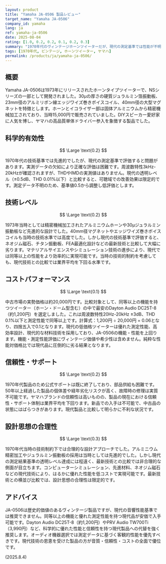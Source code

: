 ```yaml
---
layout: product
title: "Yamaha JA-0506 製品レビュー"
target_name: "Yamaha JA-0506"
company_id: yamaha
lang: ja
ref: yamaha-ja-0506
date: 2025-08-04
rating: [1.0, 0.2, 0.2, 0.1, 0.2, 0.3]
summary: "1970年代のヴィンテージホーンツイーターだが、現代の測定基準では性能が不明瞭で低評価。現代の低価格ツイーターに機能・性能で劣る。"
tags: [1970年代, ビンテージ, ホーンツイーター, ヤマハ]
permalink: /products/ja/yamaha-ja-0506/
---
```

## 概要

Yamaha JA-0506は1973年にリリースされたホーンタイプツイーターで、NSシリーズの一部として開発されました。30μの厚さの硬質ジュラルミン箔振動板、23mm径のアルミリボン線エッジワイズ巻きボイスコイル、40mm径の大型マグネットを特徴とします。ホーンとイコライザー部は固体アルミニウムから精密機械加工されており、当時15,000円で販売されていました。DIYスピーカー愛好家に人気を博し、ヤマハの高品質単体ドライバー参入を象徴する製品でした。

## 科学的有効性

$$ \Large \text{0.2} $$

1970年代の技術基準では先進的でしたが、現代の測定基準で評価すると問題があります。実測データの欠如により正確な評価は困難です。周波数特性3kHz-20kHzが確認されますが、THDやIMDの実測値はありません。現代の透明レベル（±0.5dB、THD 0.01%以下）と比較すると、可聴域での改善効果は限定的です。測定データ不明のため、基準値0.5から調整し低評価とします。

## 技術レベル

$$ \Large \text{0.2} $$

1973年当時としては精密機械加工されたアルミニウムホーンや30μジュラルミン振動板など先進的な設計でした。40mm径マグネットやエッジワイズ巻きボイスコイルも当時の技術水準では高度でした。しかし現代の技術基準で評価すると、ネオジム磁石、チタン振動板、FEA最適化設計などの最新技術と比較して大幅に劣ります。マテリアルサイエンスやシミュレーション技術の進歩により、現代では同等以上の性能をより効率的に実現可能です。当時の技術的制約を考慮しても、現代技術との比較では業界平均を下回る水準です。

## コストパフォーマンス

$$ \Large \text{0.1} $$

中古市場の実勢価格は約20,000円です。比較対象として、同等以上の機能を持つツイーター（ホーン・ドーム型含む）の中で最安のDayton Audio DC25T-8（約1,200円）を選定しました。これは周波数特性20Hz-20kHz ±3dB、THD 0.1%以下と測定性能で同等以上です。計算式：1,200円 ÷ 20,000円 = 0.06となり、四捨五入で0.1となります。現代の低価格ツイーターは優れた測定性能、高効率設計、現代的な材料技術を採用しており、JA-0506の機能・性能を上回ります。機能・測定性能評価にヴィンテージ価値や希少性は含めません。純粋な性能対価格比では現代品に圧倒的に劣る結果となります。

## 信頼性・サポート

$$ \Large \text{0.2} $$

1970年代製品のため公式サポートは既に終了しており、部品供給も困難です。50年以上経過した製品の個体差や経年劣化リスクが高く、故障時の修理は実質不可能です。ヤマハブランドの信頼性は高いものの、製品の現在における信頼性・サポート体制は業界平均を下回ります。新品での入手は不可能で、中古品の状態にはばらつきがあります。現代製品と比較して明らかに不利な状況です。

## 設計思想の合理性

$$ \Large \text{0.3} $$

1970年代当時の技術制約下では合理的な設計アプローチでした。アルミニウム精密加工やジュラルミン振動板の採用は当時としては先進的でした。しかし現代の測定結果基準の透明レベル達成には程遠く、最新技術との比較では非合理的な側面が目立ちます。コンピューターシミュレーション、先進材料、ネオジム磁石などの現代技術により、はるかに優れた性能を低コストで実現可能です。最新技術との横並び比較では、設計思想の合理性は限定的です。

## アドバイス

JA-0506は歴史的価値のあるヴィンテージ製品ですが、現代の音響性能基準では推奨できません。同等以上の機能と優れた測定性能を持つ現代品が安価で入手可能です。Dayton Audio DC25T-8（約1,200円）やPRV Audio TW700Ti（3,990円）など、科学的に優れた性能と信頼性を持つ現代製品への代替を強く推奨します。オーディオ機器選択では測定データに基づく客観的性能を優先すべきです。現代技術の恩恵を受けた製品の方が音質・信頼性・コストの全面で優位です。

(2025.8.4)
